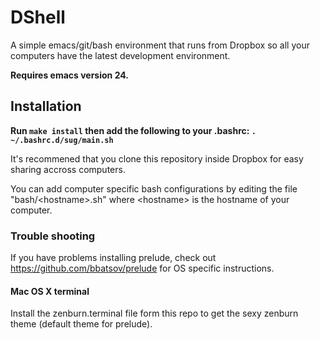 # DShell
A simple emacs/git/bash environment that runs from Dropbox so all your computers have the latest development environment.

**Requires emacs version 24.**

## Installation

**Run `make install` then add the following to your .bashrc: `. ~/.bashrc.d/sug/main.sh`**

It's recommened that you clone this repository inside Dropbox for easy sharing accross computers.

You can add computer specific bash configurations by editing the file "bash/\<hostname\>.sh" where \<hostname\> is the hostname of your computer.

### Trouble shooting
If you have problems installing prelude, check out https://github.com/bbatsov/prelude for OS specific instructions.

#### Mac OS X terminal
Install the zenburn.terminal file form this repo to get the sexy zenburn theme (default theme for prelude).
